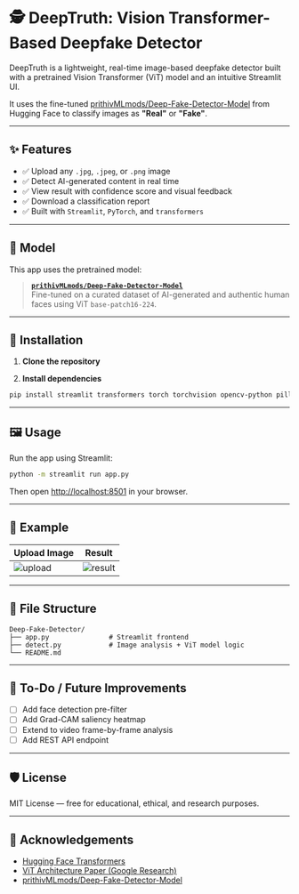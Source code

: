 # 🕵️ DeepTruth: Vision Transformer-Based Deepfake Detector

DeepTruth is a lightweight, real-time image-based deepfake detector built with a pretrained Vision Transformer (ViT) model and an intuitive Streamlit UI.

It uses the fine-tuned [prithivMLmods/Deep-Fake-Detector-Model](https://huggingface.co/prithivMLmods/Deep-Fake-Detector-Model) from Hugging Face to classify images as **"Real"** or **"Fake"**.

---

## ✨ Features

- ✅ Upload any `.jpg`, `.jpeg`, or `.png` image
- ✅ Detect AI-generated content in real time
- ✅ View result with confidence score and visual feedback
- ✅ Download a classification report
- ✅ Built with `Streamlit`, `PyTorch`, and `transformers`

---

## 🧠 Model

This app uses the pretrained model:
> **[`prithivMLmods/Deep-Fake-Detector-Model`](https://huggingface.co/prithivMLmods/Deep-Fake-Detector-Model)**  
> Fine-tuned on a curated dataset of AI-generated and authentic human faces using ViT `base-patch16-224`.

---

## 🚀 Installation

1. **Clone the repository**

2. **Install dependencies**
```bash
pip install streamlit transformers torch torchvision opencv-python pillow
```

---

## 🖼️ Usage

Run the app using Streamlit:

```bash
python -m streamlit run app.py
```

Then open [http://localhost:8501](http://localhost:8501) in your browser.

---

## 🧪 Example

| Upload Image | Result |
|--------------|--------|
| ![upload](images/sample_upload.jpg) | ![result](images/sample_result.jpg) |

---

## 📁 File Structure

```
Deep-Fake-Detector/
├── app.py               # Streamlit frontend
├── detect.py            # Image analysis + ViT model logic
└── README.md
```

---

## 🧩 To-Do / Future Improvements

- [ ] Add face detection pre-filter
- [ ] Add Grad-CAM saliency heatmap
- [ ] Extend to video frame-by-frame analysis
- [ ] Add REST API endpoint

---

## 🛡️ License

MIT License — free for educational, ethical, and research purposes.

---

## 🙌 Acknowledgements

- [Hugging Face Transformers](https://huggingface.co/docs/transformers/index)
- [ViT Architecture Paper (Google Research)](https://arxiv.org/abs/2010.11929)
- [prithivMLmods/Deep-Fake-Detector-Model](https://huggingface.co/prithivMLmods/Deep-Fake-Detector-Model)